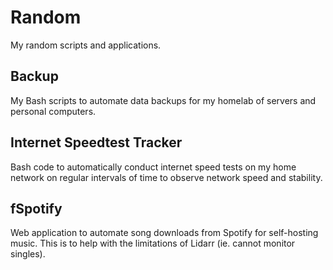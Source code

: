 # Random
My random scripts and applications.

## Backup
My Bash scripts to automate data backups for my homelab of servers and personal computers.

## Internet Speedtest Tracker
Bash code to automatically conduct internet speed tests on my home network on regular intervals of time to observe network speed and stability.

## fSpotify
Web application to automate song downloads from Spotify for self-hosting music. This is to help with the limitations of Lidarr (ie. cannot monitor singles).